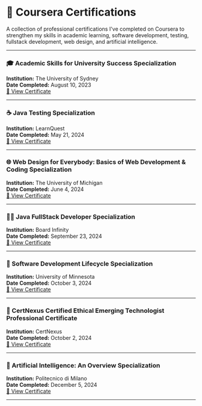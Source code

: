 # 📜 Coursera Certifications

A collection of professional certifications I've completed on Coursera to strengthen my skills in academic learning, software development, testing, fullstack development, web design, and artificial intelligence.

---

### 🎓 Academic Skills for University Success Specialization  
**Institution:** The University of Sydney  
**Date Completed:** August 10, 2023  
[🔗 View Certificate](https://www.coursera.org/account/accomplishments/specialization/certificate/F6SCH6PVLXDF)

---

### ☕ Java Testing Specialization  
**Institution:** LearnQuest  
**Date Completed:** May 21, 2024  
[🔗 View Certificate](https://www.coursera.org/account/accomplishments/specialization/certificate/Q8R7AHGZ69PU)

---

### 🌐 Web Design for Everybody: Basics of Web Development & Coding Specialization  
**Institution:** The University of Michigan  
**Date Completed:** June 4, 2024  
[🔗 View Certificate](https://www.coursera.org/account/accomplishments/specialization/certificate/UKLRPFQF5TEA)

---

### 👨‍💻 Java FullStack Developer Specialization  
**Institution:** Board Infinity  
**Date Completed:** September 23, 2024  
[🔗 View Certificate](https://www.coursera.org/account/accomplishments/specialization/certificate/SMLHS8WR5V1Y)

---

### 🔄 Software Development Lifecycle Specialization  
**Institution:** University of Minnesota  
**Date Completed:** October 3, 2024  
[🔗 View Certificate](https://www.coursera.org/account/accomplishments/specialization/certificate/2AIJW88S1NY1)

---

### 🔐 CertNexus Certified Ethical Emerging Technologist Professional Certificate  
**Institution:** CertNexus  
**Date Completed:** October 2, 2024  
[🔗 View Certificate](https://www.coursera.org/account/accomplishments/specialization/certificate/K5RRGTV00E0Z)

---

### 🤖 Artificial Intelligence: An Overview Specialization  
**Institution:** Politecnico di Milano  
**Date Completed:** December 5, 2024  
[🔗 View Certificate](https://www.coursera.org/account/accomplishments/specialization/certificate/84A0T2IOFSHE)

---
